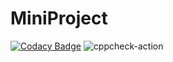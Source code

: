 # MiniProject

[![Codacy Badge](https://app.codacy.com/project/badge/Grade/598039fa14774bb3a0da2e285aa7f8f1)](https://www.codacy.com/gh/99002660/MiniProject/dashboard?utm_source=github.com&amp;utm_medium=referral&amp;utm_content=99002660/MiniProject&amp;utm_campaign=Badge_Grade)
![cppcheck-action](https://github.com/99002660/MiniProject/workflows/cppcheck-action/badge.svg)

